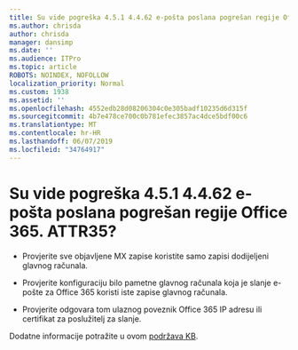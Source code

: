 ```yaml
---
title: Su vide pogreška 4.5.1 4.4.62 e-pošta poslana pogrešan regije Office 365. ATTR35?
ms.author: chrisda
author: chrisda
manager: dansimp
ms.date: ''
ms.audience: ITPro
ms.topic: article
ROBOTS: NOINDEX, NOFOLLOW
localization_priority: Normal
ms.custom: 1938
ms.assetid: ''
ms.openlocfilehash: 4552edb28d08206304c0e305badf10235d6d315f
ms.sourcegitcommit: 4b7e478ce700c0b781efec3857ac4dce5bdf00c6
ms.translationtype: MT
ms.contentlocale: hr-HR
ms.lasthandoff: 06/07/2019
ms.locfileid: "34764917"
---
```

# <a name="are-you-seeing-error-451-4462-mail-sent-to-the-wrong-office-365-region-attr35"></a>Su vide pogreška 4.5.1 4.4.62 e-pošta poslana pogrešan regije Office 365. ATTR35?

- Provjerite sve objavljene MX zapise koristite samo zapisi dodijeljeni glavnog računala.

- Provjerite konfiguraciju bilo pametne glavnog računala koja je slanje e-pošte za Office 365 koristi iste zapise glavnog računala.

- Provjerite odgovara tom ulaznog poveznik Office 365 IP adresu ili certifikat za poslužitelj za slanje.

Dodatne informacije potražite u ovom [podržava KB](https://support.microsoft.com/help/4057301/attr35-response-code-when-mail-is-sent-to-eop-exo).
